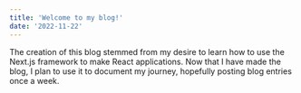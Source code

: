 ```yaml
---
title: 'Welcome to my blog!'
date: '2022-11-22'
---
```


The creation of this blog stemmed from my desire to learn how to use the Next.js framework to make React applications. Now that I have made the blog, I plan to use it to document my journey, hopefully posting blog entries once a week.
